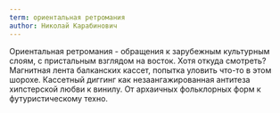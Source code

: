 ```yaml
---
term: ориентальная ретромания
author: Николай Карабинович
---
```

Ориентальная ретромания - обращения к зарубежным культурным слоям, с пристальным взглядом на восток. Хотя откуда смотреть? Магнитная лента балканских кассет, попытка уловить что-то в этом шорохе. Кассетный диггинг как незаангажированная антитеза хипстерской любви к винилу. От архаичных фольклорных форм к футуристическому техно. 